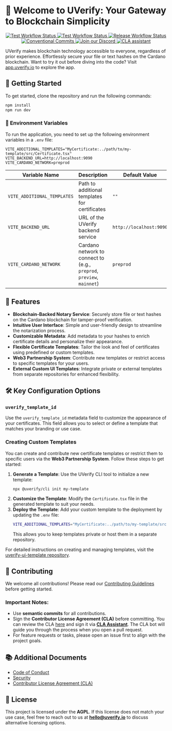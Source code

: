 # 💎 Welcome to UVerify: Your Gateway to Blockchain Simplicity

<p align="center">
  <a href="https://github.com/UVerify-io/uverify-ui/actions/workflows/build.yml">
    <img src="https://img.shields.io/github/actions/workflow/status/UVerify-io/uverify-ui/build.yml" alt="Test Workflow Status">
  </a>
  <a href="https://github.com/UVerify-io/uverify-ui/actions/workflows/test.yml">
    <img src="https://img.shields.io/github/actions/workflow/status/UVerify-io/uverify-ui/test.yml?label=test" alt="Test Workflow Status">
  </a>
   <a href="https://github.com/UVerify-io/uverify-ui/actions/workflows/release.yml">
    <img src="https://img.shields.io/github/actions/workflow/status/UVerify-io/uverify-ui/release.yml?label=release" alt="Release Workflow Status">
  </a>
   <a href="https://conventionalcommits.org">
    <img src="https://img.shields.io/badge/Conventional%20Commits-1.0.0-%23FE5196?logo=conventionalcommits&logoColor=white" alt="Conventional Commits">
  </a>
   <a href="https://discord.gg/Dvqkynn6xc">
    <img src="https://img.shields.io/discord/1263737876743589938" alt="Join our Discord">
  </a>
  <a href="https://cla-assistant.io/UVerify-io/uverify-ui"><img src="https://cla-assistant.io/readme/badge/UVerify-io/uverify-ui" alt="CLA assistant" /></a>
</p>

UVerify makes blockchain technology accessible to everyone, regardless of prior experience. Effortlessly secure your file or text hashes on the Cardano blockchain. Want to try it out before diving into the code? Visit [app.uverify.io](app.uverify.io) to explore the app.

## 🚀 Getting Started

To get started, clone the repository and run the following commands:

```zsh
npm install
npm run dev
```

### 🌻 Environment Variables

To run the application, you need to set up the following environment variables in a `.env` file:

```env
VITE_ADDITIONAL_TEMPLATES="MyCertificate:../path/to/my-template/src/Certificate.tsx"
VITE_BACKEND_URL=http://localhost:9090
VITE_CARDANO_NETWORK=preprod
```

| Variable Name               | Description                                                           | Default Value           |
|-----------------------------|-----------------------------------------------------------------------|-------------------------|
| `VITE_ADDITIONAL_TEMPLATES` | Path to additional templates for certificates                         | `""`                    |
| `VITE_BACKEND_URL`          | URL of the UVerify backend service                                    | `http://localhost:9090` |
| `VITE_CARDANO_NETWORK`      | Cardano network to connect to (e.g., `preprod`, `preview`, `mainnet`) | `preprod`               |

## 🚀 Features

- **Blockchain-Backed Notary Service**: Securely store file or text hashes on the Cardano blockchain for tamper-proof verification.
- **Intuitive User Interface**: Simple and user-friendly design to streamline the notarization process.
- **Customizable Metadata**: Add metadata to your hashes to enrich certificate details and personalize their appearance.
- **Flexible Certificate Templates**: Tailor the look and feel of certificates using predefined or custom templates.
- **Web3 Partnership System**: Contribute new templates or restrict access to specific templates for your users.
- **External Custom UI Templates**: Integrate private or external templates from separate repositories for enhanced flexibility.

## 🛠️ Key Configuration Options

### `uverify_template_id`
Use the `uverify_template_id` metadata field to customize the appearance of your certificates. This field allows you to select or define a template that matches your branding or use case.

### Creating Custom Templates
You can create and contribute new certificate templates or restrict them to specific users via the **Web3 Partnership System**. Follow these steps to get started:

1. **Generate a Template**:
   Use the UVerify CLI tool to initialize a new template:
   ```zsh
   npx @uverify/cli init my-template
   ```
2. **Customize the Template**:
   Modify the `Certificate.tsx` file in the generated template to suit your needs.
3. **Deploy the Template**:
   Add your custom template to the deployment by updating the `.env` file:
   ```zsh
   VITE_ADDITIONAL_TEMPLATES="MyCertificate:../path/to/my-template/src/Certificate.tsx"
   ```
   This allows you to keep templates private or host them in a separate repository.

For detailed instructions on creating and managing templates, visit the [uverify-ui-template repository](https://github.com/UVerify-io/uverify-ui-template).

## 💙 Contributing

We welcome all contributions! Please read our [Contributing Guidelines](CONTRIBUTING.md) before getting started.

### Important Notes:

- Use **semantic commits** for all contributions.
- Sign the **Contributor License Agreement (CLA)** before committing. You can review the CLA [here](./CLA.md) and sign it via **[CLA Assistant](https://cla-assistant.io/)**. The CLA bot will guide you through the process when you open a pull request.
- For feature requests or tasks, please open an issue first to align with the project goals.

## 📚 Additional Documents

- [Code of Conduct](CODE_OF_CONDUCT.md)
- [Security](SECURITY.md)
- [Contributor License Agreement (CLA)](./CLA.md)

## 📜 License

This project is licensed under the **AGPL**. If this license does not match your use case, feel free to reach out to us at **[hello@uverify.io](mailto:hello@uverify.io)** to discuss alternative licensing options.
